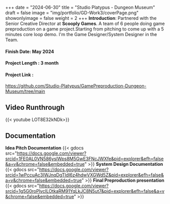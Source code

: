 +++
date = "2024-06-30"
title = "Studio Platypus - Dungeon Museum"
draft = false
image = "img/portfolio/GD-Work3/coverPage.png"
showonlyimage = false
weight = 2
+++
**Introduction**: Partnered with the Senior Creative Director at **Scooply Games**. A team of 6 people doing game preproduction on a game project.Starting from pitching to come up with a 5 minutes core loop demo. I'm the Game Designer/System Designer in the Team.

<!--more-->


#### Finish Date: May 2024
#### Project Length : 3 month
#### Project Link : 

https://github.com/Studio-Platypus/GamePreproduction-Dungeon-Museum/tree/main

## Video Runthrough
{{< youtube LOT8E32kNDk>}}
## Documentation
**Idea Pitch Documentation**
{{< gdocs src="https://docs.google.com/viewer?srcid=1FE0AL0VN586yslWps8M5GwE3FNcJWXfe&pid=explorer&efh=false&a=v&chrome=false&embedded=true" >}}
**System Design Documentation**
{{< gdocs src="https://docs.google.com/viewer?srcid=1wPccuAc3IWJnqDgTldI6z4hdwVXGWd5Z&pid=explorer&efh=false&a=v&chrome=false&embedded=true" >}}
**Final Preproduction presentation**
{{< gdocs src="https://docs.google.com/viewer?srcid=1g5G0roPlvcILOtkaRM91YqLkJC8N5ut7&pid=explorer&efh=false&a=v&chrome=false&embedded=true" >}}
